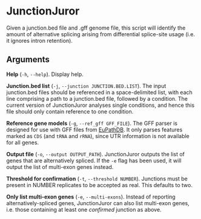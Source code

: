 JunctionJuror
=============
Given a junction.bed file and .gff genome file, this script will identify the
amount of alternative splicing arising from differential splice-site usage (i.e.
it ignores intron retention).

Arguments
---------
**Help** (`-h`, `--help`). Display help.

**Junction.bed list** (`-j`, `--junction JUNCTION.BED.LIST`). The input junction.bed
files should be referenced in a space-delimited list, with each line comprising
a path to a junction.bed file, followed by a condition. The current version of
JunctionJuror analyses single conditions, and hence this file should only
contain reference to one condition.

**Reference gene models** (`-g`, `--ref_gff GFF_FILE`). The GFF parser is designed
for use with GFF files from [EuPathDB](http://eupathdb.org). It only parses
features marked as `CDS` (and `tRNA` and `rRNA`), since UTR information is not
available for all genes.

**Output file** (`-o`, `--output OUTPUT_PATH`). JunctionJuror outputs the list of
genes that are alternatively spliced. If the `-e` flag has been used, it will
output the list of multi-exon genes instead. 

**Threshold for confirmation** (`-t`, `--threshold NUMBER`). Junctions must be
present in NUMBER replicates to be accepted as real. This defaults to two.

**Only list multi-exon genes** (`-e`, `--multi-exons`). Instead of reporting
alternatively-spliced genes, JunctionJuror can also list multi-exon genes, i.e.
those containing at least one *confirmed* junction as above.
